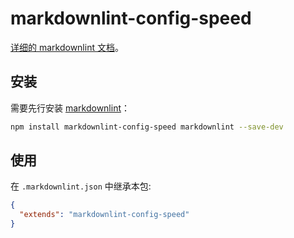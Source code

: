 # markdownlint-config-speed

[详细的 markdownlint 文档](https://github.com/DavidAnson/markdownlint)。

## 安装

需要先行安装 [markdownlint](https://www.npmjs.com/package/markdownlint)：

```bash
npm install markdownlint-config-speed markdownlint --save-dev
```

## 使用

在 `.markdownlint.json` 中继承本包:

```json
{
  "extends": "markdownlint-config-speed"
}
```
